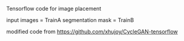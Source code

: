 Tensorflow code for image placement

input images = TrainA
segmentation mask = TrainB

modified code from https://github.com/xhujoy/CycleGAN-tensorflow